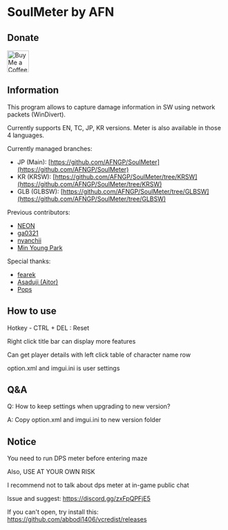 # SoulMeter by AFN

## Donate

<a href='https://ko-fi.com/B0B8SC4MT' target='_blank'><img height='50' style='border:0px;height:50px;' src='https://storage.ko-fi.com/cdn/kofi3.png?v=3' border='0' alt='Buy Me a Coffee at ko-fi.com' /></a>

## Information

This program allows to capture damage information in SW using network packets (WinDivert).

Currently supports EN, TC, JP, KR versions. Meter is also available in those 4 languages.

Currently managed branches:
- JP (Main): [https://github.com/AFNGP/SoulMeter](https://github.com/AFNGP/SoulMeter)
- KR (KRSW): [https://github.com/AFNGP/SoulMeter/tree/KRSW](https://github.com/AFNGP/SoulMeter/tree/KRSW)
- GLB (GLBSW): [https://github.com/AFNGP/SoulMeter/tree/GLBSW](https://github.com/AFNGP/SoulMeter/tree/GLBSW)

Previous contributors:
- [NEON](https://github.com/neonr-0)
- [ga0321](https://github.com/ga0321)
- [nyanchii](https://github.com/nyanchii)
- [Min Young Park](https://github.com/Park3740)

Special thanks:
- [fearek](https://github.com/fearek)
- [Asaduji (Aitor)](https://github.com/Asaduji)
- [Pops](https://github.com/KouhaiPops)

## How to use

Hotkey - CTRL + DEL : Reset

Right click title bar can display more features

Can get player details with left click table of character name row

option.xml and imgui.ini is user settings


Q&A
---------------------

Q: How to keep settings when upgrading to new version?

A: Copy option.xml and imgui.ini to new version folder


Notice
---------------------
You need to run DPS meter before entering maze

Also, USE AT YOUR OWN RISK

I recommend not to talk about dps meter at in-game public chat

Issue and suggest: https://discord.gg/zxFpQPFjE5

If you can't open, try install this: https://github.com/abbodi1406/vcredist/releases
